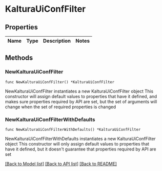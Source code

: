 # KalturaUiConfFilter

## Properties

Name | Type | Description | Notes
------------ | ------------- | ------------- | -------------

## Methods

### NewKalturaUiConfFilter

`func NewKalturaUiConfFilter() *KalturaUiConfFilter`

NewKalturaUiConfFilter instantiates a new KalturaUiConfFilter object
This constructor will assign default values to properties that have it defined,
and makes sure properties required by API are set, but the set of arguments
will change when the set of required properties is changed

### NewKalturaUiConfFilterWithDefaults

`func NewKalturaUiConfFilterWithDefaults() *KalturaUiConfFilter`

NewKalturaUiConfFilterWithDefaults instantiates a new KalturaUiConfFilter object
This constructor will only assign default values to properties that have it defined,
but it doesn't guarantee that properties required by API are set


[[Back to Model list]](../README.md#documentation-for-models) [[Back to API list]](../README.md#documentation-for-api-endpoints) [[Back to README]](../README.md)


